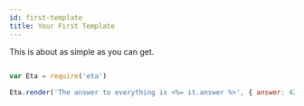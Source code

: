 ```yaml
---
id: first-template
title: Your First Template
---
```


This is about as simple as you can get.

```js

var Eta = require('eta')
  
Eta.render('The answer to everything is <%= it.answer %>', { answer: 42 })

```
